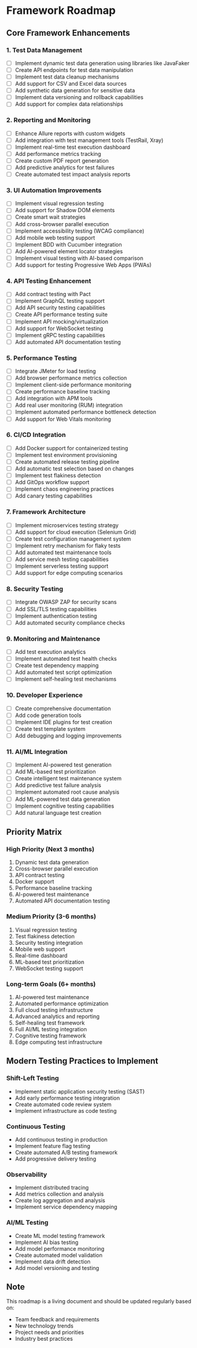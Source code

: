 # Framework Roadmap

## Core Framework Enhancements

### 1. Test Data Management
- [ ] Implement dynamic test data generation using libraries like JavaFaker
- [ ] Create API endpoints for test data manipulation
- [ ] Implement test data cleanup mechanisms
- [ ] Add support for CSV and Excel data sources
- [ ] Add synthetic data generation for sensitive data
- [ ] Implement data versioning and rollback capabilities
- [ ] Add support for complex data relationships

### 2. Reporting and Monitoring
- [ ] Enhance Allure reports with custom widgets
- [ ] Add integration with test management tools (TestRail, Xray)
- [ ] Implement real-time test execution dashboard
- [ ] Add performance metrics tracking
- [ ] Create custom PDF report generation
- [ ] Add predictive analytics for test failures
- [ ] Create automated test impact analysis reports

### 3. UI Automation Improvements
- [ ] Implement visual regression testing
- [ ] Add support for Shadow DOM elements
- [ ] Create smart wait strategies
- [ ] Add cross-browser parallel execution
- [ ] Implement accessibility testing (WCAG compliance)
- [ ] Add mobile web testing support
- [ ] Implement BDD with Cucumber integration
- [ ] Add AI-powered element locator strategies
- [ ] Implement visual testing with AI-based comparison
- [ ] Add support for testing Progressive Web Apps (PWAs)

### 4. API Testing Enhancement
- [ ] Add contract testing with Pact
- [ ] Implement GraphQL testing support
- [ ] Add API security testing capabilities
- [ ] Create API performance testing suite
- [ ] Implement API mocking/virtualization
- [ ] Add support for WebSocket testing
- [ ] Implement gRPC testing capabilities
- [ ] Add automated API documentation testing

### 5. Performance Testing
- [ ] Integrate JMeter for load testing
- [ ] Add browser performance metrics collection
- [ ] Implement client-side performance monitoring
- [ ] Create performance baseline tracking
- [ ] Add integration with APM tools
- [ ] Add real user monitoring (RUM) integration
- [ ] Implement automated performance bottleneck detection
- [ ] Add support for Web Vitals monitoring

### 6. CI/CD Integration
- [ ] Add Docker support for containerized testing
- [ ] Implement test environment provisioning
- [ ] Create automated release testing pipeline
- [ ] Add automatic test selection based on changes
- [ ] Implement test flakiness detection
- [ ] Add GitOps workflow support
- [ ] Implement chaos engineering practices
- [ ] Add canary testing capabilities

### 7. Framework Architecture
- [ ] Implement microservices testing strategy
- [ ] Add support for cloud execution (Selenium Grid)
- [ ] Create test configuration management system
- [ ] Implement retry mechanism for flaky tests
- [ ] Add automated test maintenance tools
- [ ] Add service mesh testing capabilities
- [ ] Implement serverless testing support
- [ ] Add support for edge computing scenarios

### 8. Security Testing
- [ ] Integrate OWASP ZAP for security scans
- [ ] Add SSL/TLS testing capabilities
- [ ] Implement authentication testing
- [ ] Add automated security compliance checks

### 9. Monitoring and Maintenance
- [ ] Add test execution analytics
- [ ] Implement automated test health checks
- [ ] Create test dependency mapping
- [ ] Add automated test script optimization
- [ ] Implement self-healing test mechanisms

### 10. Developer Experience
- [ ] Create comprehensive documentation
- [ ] Add code generation tools
- [ ] Implement IDE plugins for test creation
- [ ] Create test template system
- [ ] Add debugging and logging improvements

### 11. AI/ML Integration
- [ ] Implement AI-powered test generation
- [ ] Add ML-based test prioritization
- [ ] Create intelligent test maintenance system
- [ ] Add predictive test failure analysis
- [ ] Implement automated root cause analysis
- [ ] Add ML-powered test data generation
- [ ] Implement cognitive testing capabilities
- [ ] Add natural language test creation

## Priority Matrix

### High Priority (Next 3 months)
1. Dynamic test data generation
2. Cross-browser parallel execution
3. API contract testing
4. Docker support
5. Performance baseline tracking
6. AI-powered test maintenance
7. Automated API documentation testing

### Medium Priority (3-6 months)
1. Visual regression testing
2. Test flakiness detection
3. Security testing integration
4. Mobile web support
5. Real-time dashboard
6. ML-based test prioritization
7. WebSocket testing support

### Long-term Goals (6+ months)
1. AI-powered test maintenance
2. Automated performance optimization
3. Full cloud testing infrastructure
4. Advanced analytics and reporting
5. Self-healing test framework
6. Full AI/ML testing integration
7. Cognitive testing framework
8. Edge computing test infrastructure

## Modern Testing Practices to Implement

### Shift-Left Testing
- Implement static application security testing (SAST)
- Add early performance testing integration
- Create automated code review system
- Implement infrastructure as code testing

### Continuous Testing
- Add continuous testing in production
- Implement feature flag testing
- Create automated A/B testing framework
- Add progressive delivery testing

### Observability
- Implement distributed tracing
- Add metrics collection and analysis
- Create log aggregation and analysis
- Implement service dependency mapping

### AI/ML Testing
- Create ML model testing framework
- Implement AI bias testing
- Add model performance monitoring
- Create automated model validation
- Implement data drift detection
- Add model versioning and testing

## Note
This roadmap is a living document and should be updated regularly based on:
- Team feedback and requirements
- New technology trends
- Project needs and priorities
- Industry best practices

